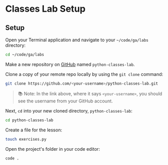 <h1>
  <span class="headline">Classes Lab</span>
  <span class="subhead">Setup</span>
</h1>

## Setup

Open your Terminal application and navigate to your `~/code/ga/labs` directory:

```bash
cd ~/code/ga/labs
```

Make a new repository on [GitHub](https://github.com/) named `python-classes-lab`.

Clone a copy of your remote repo locally by using the `git clone` command:

```bash
git clone https://github.com/<your-username>/python-classes-lab.git
```

> 📚 Note: In the link above, where it says `<your-username>`, you should see the username from your GitHub account.

Next, `cd` into your new cloned directory, `python-classes-lab`:

```bash
cd python-classes-lab
```

Create a file for the lesson:

```bash
touch exercises.py
```

Open the project's folder in your code editor:

```bash
code .
```
